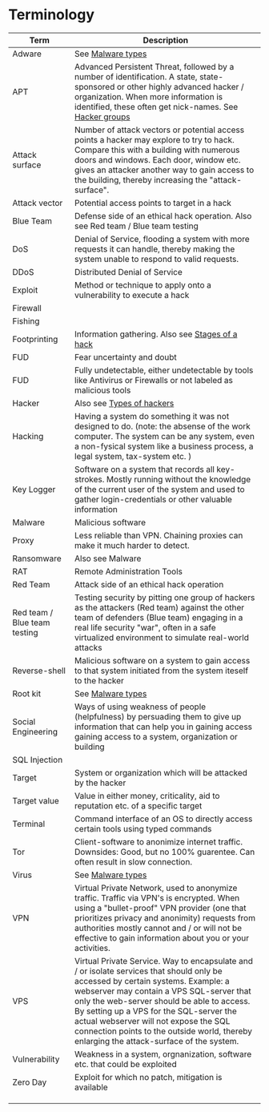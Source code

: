 # Terminology

| Term | Description |
| ---- | ----------- |
| Adware | See [Malware types](malwareTypes.md) |
| APT  | Advanced Persistent Threat, followed by a number of identification. A state, state-sponsored or other highly advanced hacker / organization. When more information is identified, these often get nick-names. See [Hacker groups](hackerGroups.md) |
| Attack surface | Number of attack vectors or potential access points a hacker may explore to try to hack. Compare this with a building with numerous doors and windows. Each door, window etc. gives an attacker another way to gain access to the building, thereby increasing the "attack-surface". |
| Attack vector | Potential access points to target in a hack |
| Blue Team | Defense side of an ethical hack operation. Also see Red team / Blue team testing |
| DoS | Denial of Service, flooding a system with more requests it can handle, thereby making the system unable to respond to valid requests. |
| DDoS | Distributed Denial of Service |
| Exploit | Method or technique to apply onto a vulnerability to execute a hack |
| Firewall |  |
| Fishing |  |
| Footprinting | Information gathering. Also see [Stages of a hack](../techniques/stages.md) |
| FUD | Fear uncertainty and doubt |
| FUD | Fully undetectable, either undetectable by tools like Antivirus or Firewalls or not labeled as malicious tools |
| Hacker | Also see [Types of hackers](hackerTypes.md) |
| Hacking | Having a system do something it was not designed to do. (note: the absense of the work computer. The system can be any system, even a non-fysical system like a business process, a legal system, tax-system etc. ) |
| Key Logger | Software on a system that records all key-strokes. Mostly running without the knowledge of the current user of the system and used to gather login-credentials or other valuable information |
| Malware | Malicious software  |
| Proxy | Less reliable than VPN. Chaining proxies can make it much harder to detect. |
| Ransomware | Also see Malware |
| RAT | Remote Administration Tools |
| Red Team | Attack side of an ethical hack operation |
| Red team / Blue team testing | Testing security by pitting one group of hackers as the attackers (Red team) against the other team of defenders (Blue team) engaging in a real life security "war", often in a safe virtualized environment to simulate real-world attacks |
| Reverse-shell | Malicious software on a system to gain access to that system initiated from the system iteself to the hacker |
| Root kit | See [Malware types](malwareTypes.md) |
| Social Engineering | Ways of using weakness of people (helpfulness) by persuading them to give up information that can help you in gaining access gaining access to a system, organization or building ||
| SQL Injection |  |
| Target | System or organization which will be attacked by the hacker |
| Target value | Value in either money, criticality, aid to reputation etc. of a specific target |
| Terminal | Command interface of an OS to directly access certain tools using typed commands |
| Tor | Client-software to anonimize internet traffic. Downsides: Good, but no 100% guarentee. Can often result in slow connection. |
| Virus | See [Malware types](malwareTypes.md) |
| VPN | Virtual Private Network, used to anonymize traffic. Traffic via VPN's is encrypted. When using a "bullet-proof" VPN provider (one that prioritizes privacy and anonimity) requests from authorities mostly cannot and / or will not be effective to gain information about you or your activities. |
| VPS | Virtual Private Service. Way to encapsulate and / or isolate services that should only be accessed by certain systems. Example: a webserver may contain a VPS SQL-server that only the web-server should be able to access. By setting up a VPS for the SQL-server the actual webserver will not expose the SQL connection points to the outside world, thereby enlarging the attack-surface of the system. |
| Vulnerability | Weakness in a system, orgnanization, software etc. that could be exploited  |
| Zero Day | Exploit for which no patch, mitigation is available |
|  |  |
|  |  |
|  |  |

